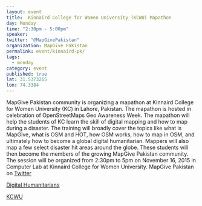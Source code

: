 ```yaml
---
layout: event
title:  Kinnaird College for Women University (KCWU) Mapathon
day: Monday
time: "2:30pm - 5:00pm"
speaker: 
twitter: "@MapGivePakistan"
organization: MapGive Pakistan 
permalink: event/kinnaird-pk/
tags: 
  - monday
category: event
published: true
lat: 31.5373265
lon: 74.3384
---
```


MapGive Pakistan community is organizing a mapathon at Kinnaird College for Women University (KC) in Lahore, Pakistan. The mapathon is hosted in celebration of OpenStreetMaps Geo Awareness Week. The mapathon will help the students of KC learn the skill of digital mapping and how to map during a disaster. The training will broadly cover the topics like what is MapGive, what is OSM and HOT, how OSM works, how to map in OSM, and ultimately how to become a global digital humanitarian. Mappers will also map a few select disaster hit areas around the globe. These students will then become the members of the growing MapGive Pakistan community. The session will be organized from 2:30pm to 5pm on November 16, 2015 in Computer Lab at Kinnaird College for Women University.
MapGive Pakistan on [Twitter](http://twitter.com/MapGivePakistan)

[Digital Humanitarians](http://digitalhumanitarian.pk)

[KCWU](http://www.kinnaird.edu.pk/)
